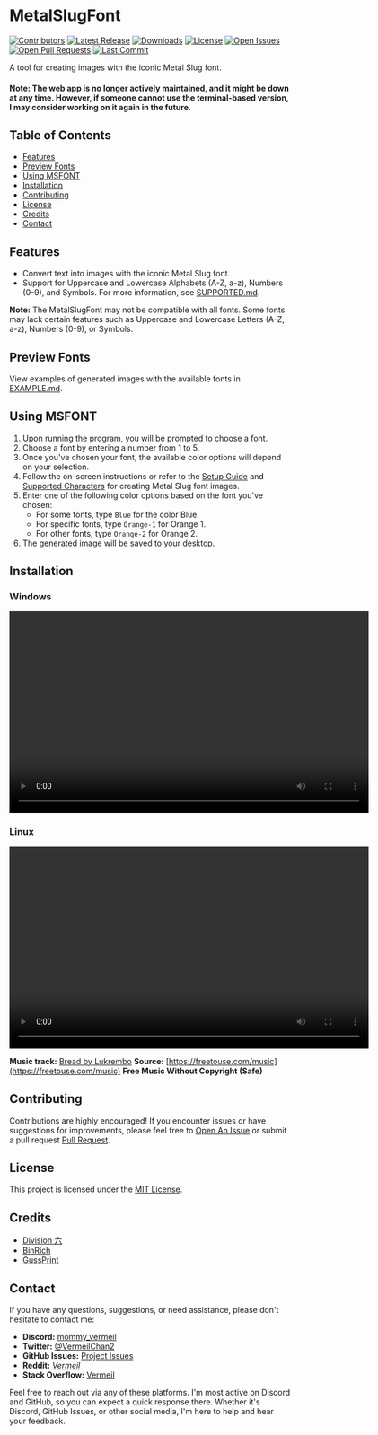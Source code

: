 # MetalSlugFont

[![Contributors](https://img.shields.io/github/contributors/VermeilChan/MetalSlugFont.svg?color=blue)](https://github.com/VermeilChan/MetalSlugFont/graphs/contributors)
[![Latest Release](https://img.shields.io/github/release/VermeilChan/MetalSlugFont.svg?color=green)](https://github.com/VermeilChan/MetalSlugFont/releases)
[![Downloads](https://img.shields.io/github/downloads/VermeilChan/MetalSlugFont/total.svg?color=orange)](https://github.com/VermeilChan/MetalSlugFont/releases)
[![License](https://img.shields.io/github/license/VermeilChan/MetalSlugFont.svg?color=purple)](https://github.com/VermeilChan/MetalSlugFont/blob/experimental/LICENSE)
[![Open Issues](https://img.shields.io/github/issues/VermeilChan/MetalSlugFont.svg?color=red)](https://github.com/VermeilChan/MetalSlugFont/issues)
[![Open Pull Requests](https://img.shields.io/github/issues-pr/VermeilChan/MetalSlugFont.svg?color=yellow)](https://github.com/VermeilChan/MetalSlugFont/pulls)
[![Last Commit](https://img.shields.io/github/last-commit/VermeilChan/MetalSlugFont.svg?color=green)](https://github.com/VermeilChan/MetalSlugFont/commits/experimental)

A tool for creating images with the iconic Metal Slug font.

#### **Note:** The web app is no longer actively maintained, and it might be down at any time. However, if someone cannot use the terminal-based version, I may consider working on it again in the future.

## Table of Contents
- [Features](#features)
- [Preview Fonts](#preview-fonts)
- [Using MSFONT](#using-msfont)
- [Installation](#installation)
- [Contributing](#contributing)
- [License](#license)
- [Credits](#credits)
- [Contact](#contact)

## Features
- Convert text into images with the iconic Metal Slug font.
- Support for Uppercase and Lowercase Alphabets (A-Z, a-z), Numbers (0-9), and Symbols.
  For more information, see [SUPPORTED.md](SUPPORTED.md).

**Note:** The MetalSlugFont may not be compatible with all fonts. Some fonts may lack certain features such as Uppercase and Lowercase Letters (A-Z, a-z), Numbers (0-9), or Symbols.

## Preview Fonts
View examples of generated images with the available fonts in [EXAMPLE.md](EXAMPLE.md).

## Using MSFONT
1. Upon running the program, you will be prompted to choose a font.
2. Choose a font by entering a number from 1 to 5.
3. Once you've chosen your font, the available color options will depend on your selection.
4. Follow the on-screen instructions or refer to the [Setup Guide](GUIDE.md) and [Supported Characters](SUPPORTED.md) for creating Metal Slug font images.
5. Enter one of the following color options based on the font you've chosen:
   - For some fonts, type `Blue` for the color Blue.
   - For specific fonts, type `Orange-1` for Orange 1.
   - For other fonts, type `Orange-2` for Orange 2.
6. The generated image will be saved to your desktop.

## Installation
### Windows
<video width="640" height="360" controls>
  <source src="Assets/MARKDOWN/README/INSTALLATION-WINDOWS.mp4" type="video/mp4">
</video>

### Linux
<video width="640" height="360" controls>
  <source src="Assets/MARKDOWN/README/INSTALLATION-LINUX.mp4" type="video/mp4">
</video>

**Music track:** [Bread by Lukrembo](https://freetouse.com/music)
**Source:** [https://freetouse.com/music](https://freetouse.com/music)
**Free Music Without Copyright (Safe)**

## Contributing
Contributions are highly encouraged! If you encounter issues or have suggestions for improvements, please feel free to [Open An Issue](https://github.com/VermeilChan/MetalSlugFont/issues) or submit a pull request [Pull Request](https://github.com/VermeilChan/MetalSlugFont/pulls).

## License
This project is licensed under the [MIT License](LICENSE).

## Credits
- [Division 六](https://6th-divisions-den.com/)
- [BinRich](https://discord.com/users/477459550904254464)
- [GussPrint](https://www.spriters-resource.com/submitter/Gussprint/)

## Contact
If you have any questions, suggestions, or need assistance, please don't hesitate to contact me:

- **Discord:** [mommy_vermeil](https://discord.com/users/857841811736100925)
- **Twitter:** [@VermeilChan2](https://twitter.com/VermeilChan2)
- **GitHub Issues:** [Project Issues](https://github.com/VermeilChan/MetalSlugFont/issues)
- **Reddit:** [_Vermeil_](https://www.reddit.com/user/_Vermeil_)
- **Stack Overflow:** [Vermeil](https://stackoverflow.com/users/20787000/vermeil)

Feel free to reach out via any of these platforms. I'm most active on Discord and GitHub, so you can expect a quick response there. Whether it's Discord, GitHub Issues, or other social media, I'm here to help and hear your feedback.

